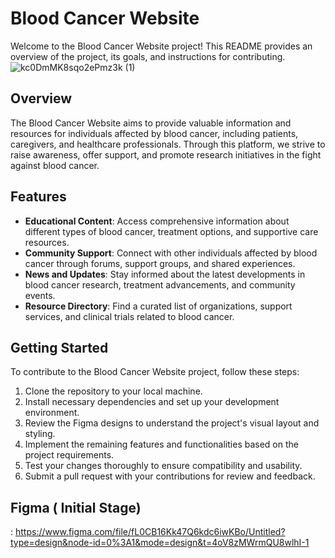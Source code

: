 # Blood Cancer Website

Welcome to the Blood Cancer Website project! This README provides an overview of the project, its goals, and instructions for contributing.
![kc0DmMK8sqo2ePmz3k (1)](https://github.com/AmanMehta199816/AmanCODEWEB/assets/96304523/031a8243-7e9a-4728-91a3-d4e0bfb956aa)

## Overview

The Blood Cancer Website aims to provide valuable information and resources for individuals affected by blood cancer, including patients, caregivers, and healthcare professionals. Through this platform, we strive to raise awareness, offer support, and promote research initiatives in the fight against blood cancer.

## Features

- **Educational Content**: Access comprehensive information about different types of blood cancer, treatment options, and supportive care resources.
- **Community Support**: Connect with other individuals affected by blood cancer through forums, support groups, and shared experiences.
- **News and Updates**: Stay informed about the latest developments in blood cancer research, treatment advancements, and community events.
- **Resource Directory**: Find a curated list of organizations, support services, and clinical trials related to blood cancer.

## Getting Started

To contribute to the Blood Cancer Website project, follow these steps:

1. Clone the repository to your local machine.
2. Install necessary dependencies and set up your development environment.
3. Review the Figma designs to understand the project's visual layout and styling.
4. Implement the remaining features and functionalities based on the project requirements.
5. Test your changes thoroughly to ensure compatibility and usability.
6. Submit a pull request with your contributions for review and feedback.

## Figma ( Initial Stage)
: https://www.figma.com/file/fL0CB16Kk47Q6kdc6iwKBo/Untitled?type=design&node-id=0%3A1&mode=design&t=4oV8zMWrmQU8wlhI-1
